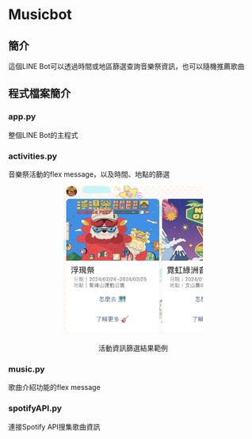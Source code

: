 # Musicbot

## 簡介
這個LINE Bot可以透過時間或地區篩選查詢音樂祭資訊，也可以隨機推薦歌曲

## 程式檔案簡介
### app.py
整個LINE Bot的主程式

### activities.py
音樂祭活動的flex message，以及時間、地點的篩選
<div align=center><img height="300" src="https://github.com/wwweiting/musicbot/blob/main/IMG_7334.jpg"/></div>
<p align=center>活動資訊篩選結果範例</p>


### music.py
歌曲介紹功能的flex message

### spotifyAPI.py
連接Spotify API搜集歌曲資訊
